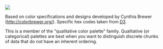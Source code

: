 ![](https://raw.githubusercontent.com/phillbaker/graphite-templates/master/colorbrewer-qualitative-set3/preview.png)

Based on color specifications and designs developed by Cynthia Brewer (http://colorbrewer.org/). Specific hex codes taken from [D3](https://raw.githubusercontent.com/mbostock/d3/master/lib/colorbrewer/colorbrewer.js).


This is a member of the "qualitative color palette" family. Qualitative (or categorical) palettes are best when you want to distinguish discrete chunks of data that do not have an inherent ordering.
